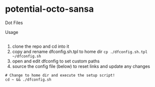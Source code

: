 potential-octo-sansa
====================

Dot Files

Usage
##

1. clone the repo and cd into it
2. copy and rename dfconfig.sh.tpl to home dir `cp ./dfconfig.sh.tpl ~/dfconfig.sh`
3. open and edit dfconfig to set custom paths
4. source the config file (below) to reset links and update any changes

```shell
# Change to home dir and execute the setup script!
cd ~ && ./dfconfig.sh
```


